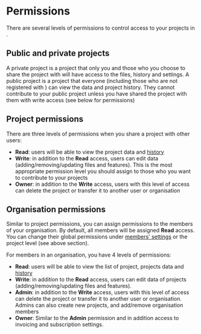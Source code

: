 # Permissions

There are several levels of permissions to control access to your projects in <MainPlatformName />.

## Public and private projects

A private project is a project that only you and those who you choose to share the project with will have access to the files, history and settings. A public project is a project that everyone (including those who are not registered with <MainPlatformName />) can view the data and project history. They cannot contribute to your public project unless you have shared the project with them with write access (see below for permissions)

## Project permissions

There are three levels of permissions when you share a project with other <MainPlatformName /> users:

- **Read**: users will be able to view the project data and [history](./project-details.md)
- **Write**: in addition to the **Read** access, users can edit data (adding/removing/updating files and features). This is the most appropriate permission level you should assign to those who you want to contribute to your projects
- **Owner**: in addition to the **Write** access, users with this level of access can delete the project or transfer it to another user or organisation

## Organisation permissions

Similar to project permissions, you can assign permissions to the members of your organisation. By default, all members will be assigned **Read** access. You can change their global permissions under [members' settings](../setup/working-with-organisations/index.md) or the project level (see above section).

For members in an organisation, you have 4 levels of permissions:

- **Read**: users will be able to view the list of project, projects data and [history](./project-details.md)
- **Write**: in addition to the **Read** access, users can edit data of projects (adding/removing/updating files and features).
- **Admin**: in addition to the **Write** access, users with this level of access can delete the project or transfer it to another user or organisation. Admins can also create new projects, and add/remove organisation members
- **Owner**:  Similar to the **Admin** permission and in addition access to invoicing and subscription settings. 

